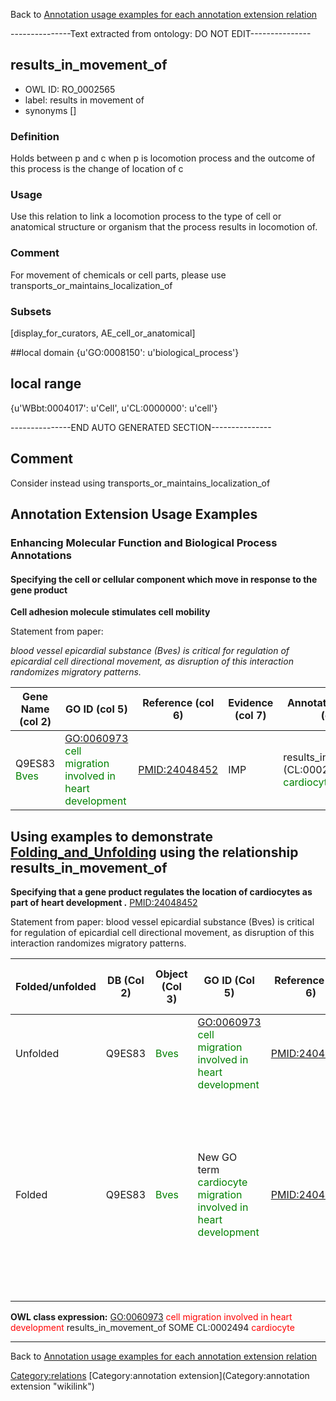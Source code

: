 Back to [Annotation usage examples for each annotation extension relation](http://wiki.geneontology.org/index.php/Annotation_usage_examples_for_each_annotation_extension_relation)

---------------Text extracted from ontology: DO NOT EDIT---------------

## results_in_movement_of
* OWL ID: RO_0002565
* label: results in movement of
* synonyms
[]

### Definition
Holds between p and c when p is locomotion process and the outcome of this process is the change of location of c

### Usage
Use this relation to link a locomotion process to the type of cell or anatomical structure or organism that the process results in locomotion of.

### Comment
For movement of chemicals or cell parts, please use transports_or_maintains_localization_of

### Subsets
[display_for_curators, AE_cell_or_anatomical]

##local domain
{u'GO:0008150': u'biological_process'}

## local range
{u'WBbt:0004017': u'Cell', u'CL:0000000': u'cell'}

---------------END AUTO GENERATED SECTION---------------









Comment
-------

Consider instead using transports\_or\_maintains\_localization\_of

Annotation Extension Usage Examples
-----------------------------------

### Enhancing Molecular Function and Biological Process Annotations

#### Specifying the cell or cellular component which move in response to the gene product

**Cell adhesion molecule stimulates cell mobility**

Statement from paper:

*blood vessel epicardial substance (Bves) is critical for regulation of epicardial cell directional movement, as disruption of this interaction randomizes migratory patterns.*

| Gene Name (col 2)                            | GO ID (col 5)                                                                              | Reference (col 6) | Evidence (col 7) | Annotation Extension (col 16)                                                      |
|----------------------------------------------|--------------------------------------------------------------------------------------------|-------------------|------------------|------------------------------------------------------------------------------------|
| Q9ES83 <span style="color:green">Bves</span> | <GO:0060973> <span style="color:green">cell migration involved in heart development</span> | <PMID:24048452>   | IMP              | results\_in\_movement\_of (CL:0002494 <span style="color:green">cardiocyte</span>) |

Using examples to demonstrate [Folding\_and\_Unfolding](Folding_and_Unfolding "wikilink") using the relationship results\_in\_movement\_of
------------------------------------------------------------------------------------------------------------------------------------------

**Specifying that a gene product regulates the location of cardiocytes as part of heart development .** <PMID:24048452>

Statement from paper: blood vessel epicardial substance (Bves) is critical for regulation of epicardial cell directional movement, as disruption of this interaction randomizes migratory patterns.

| Folded/unfolded | DB (Col 2) | Object (Col 3)                        | GO ID (Col 5)                                                                                   | Reference (Col 6) | Extension (Col 16)                                                                 | Parent terms for new folded GO term                                                                                                                                                                                                                |
|-----------------|------------|---------------------------------------|-------------------------------------------------------------------------------------------------|-------------------|------------------------------------------------------------------------------------|----------------------------------------------------------------------------------------------------------------------------------------------------------------------------------------------------------------------------------------------------|
| Unfolded        | Q9ES83     | <span style="color:green">Bves</span> | <GO:0060973> <span style="color:green">cell migration involved in heart development</span>      | <PMID:24048452>   | results\_in\_movement\_of (CL:0002494 <span style="color:green">cardiocyte</span>) |                                                                                                                                                                                                                                                    |
| Folded          | Q9ES83     | <span style="color:green">Bves</span> | New GO term <span style="color:green">cardiocyte migration involved in heart development</span> | <PMID:24048452>   |                                                                                    | is\_a <GO:0060973> <span style="color:green">cell migration involved in heart development</span> AND is\_a New GO term <span style="color:green">cardiocyte migration</span> (parent <GO:0016477> <span style="color:green">cell migration</span>) |
||

**OWL class expression:** <GO:0060973> <font color = "red">cell migration involved in heart development</font> results\_in\_movement\_of SOME CL:0002494 <font color = "red">cardiocyte</font>

------------------------------------------------------------------------

Back to [Annotation usage examples for each annotation extension relation](http://wiki.geneontology.org/index.php/Annotation_usage_examples_for_each_annotation_extension_relation)

<Category:relations> [Category:annotation extension](Category:annotation extension "wikilink")
